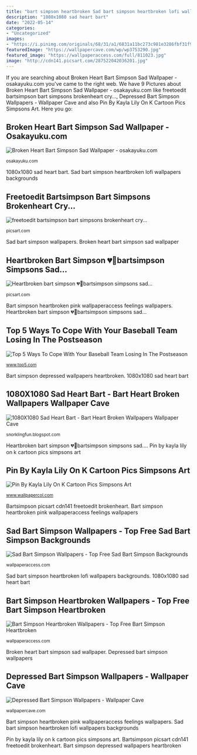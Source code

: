 ```yaml
---
title: "bart simpson heartbroken Sad bart simpson heartbroken lofi wallpapers backgrounds"
description: "1080x1080 sad heart bart"
date: "2022-05-14"
categories:
- "Uncategorized"
images:
- "https://i.pinimg.com/originals/68/31/a1/6831a11bc273c981e3286fbf31f9fc4b.png"
featuredImage: "https://wallpapercave.com/wp/wp3753290.jpg"
featured_image: "https://wallpaperaccess.com/full/811023.jpg"
image: "http://cdn141.picsart.com/287522042036201.jpg"
---
```


If you are searching about Broken Heart Bart Simpson Sad Wallpaper - osakayuku.com you've came to the right web. We have 9 Pictures about Broken Heart Bart Simpson Sad Wallpaper - osakayuku.com like freetoedit bartsimpson bart simpsons brokenheart cry..., Depressed Bart Simpson Wallpapers - Wallpaper Cave and also Pin By Kayla Lily On K Cartoon Pics Simpsons Art. Here you go:

## Broken Heart Bart Simpson Sad Wallpaper - Osakayuku.com

![Broken Heart Bart Simpson Sad Wallpaper - osakayuku.com](https://i.pinimg.com/originals/68/31/a1/6831a11bc273c981e3286fbf31f9fc4b.png "Depressed bart simpson wallpapers")

<small>osakayuku.com</small>

1080x1080 sad heart bart. Sad bart simpson heartbroken lofi wallpapers backgrounds

## Freetoedit Bartsimpson Bart Simpsons Brokenheart Cry...

![freetoedit bartsimpson bart simpsons brokenheart cry...](http://cdn141.picsart.com/287522042036201.jpg "Bart simpson heartbroken pink wallpaperaccess feelings wallpapers")

<small>picsart.com</small>

Sad bart simpson wallpapers. Broken heart bart simpson sad wallpaper

## Heartbroken Bart Simpson 💔🖤bartsimpson Simpsons Sad...

![Heartbroken bart simpson 💔🖤bartsimpson simpsons sad...](https://cdn130.picsart.com/294048357068201.jpg "Freetoedit bartsimpson bart simpsons brokenheart cry...")

<small>picsart.com</small>

Bart simpson heartbroken pink wallpaperaccess feelings wallpapers. Heartbroken bart simpson 💔🖤bartsimpson simpsons sad...

## Top 5 Ways To Cope With Your Baseball Team Losing In The Postseason

![Top 5 Ways To Cope With Your Baseball Team Losing In The Postseason](https://www.top5.com/wp-content/uploads/2017/10/Simpsons-Drink.jpeg "Bartsimpson picsart cdn141 freetoedit brokenheart")

<small>www.top5.com</small>

Bart simpson depressed wallpapers heartbroken. 1080x1080 sad heart bart

## 1080X1080 Sad Heart Bart - Bart Heart Broken Wallpapers Wallpaper Cave

![1080X1080 Sad Heart Bart - Bart Heart Broken Wallpapers Wallpaper Cave](https://lh5.googleusercontent.com/proxy/XKKkevyi6rKMM596jbKhvNo1pzo43WAXihVMsIwV3txJHXNDQSGxY6qHf6KJhCLE00K-9nbMHDilQQf60c5Geg=w1200-h630-p-k-no-nu "Sad bart simpson wallpapers")

<small>snorklingfun.blogspot.com</small>

Heartbroken bart simpson 💔🖤bartsimpson simpsons sad.... Pin by kayla lily on k cartoon pics simpsons art

## Pin By Kayla Lily On K Cartoon Pics Simpsons Art

![Pin By Kayla Lily On K Cartoon Pics Simpsons Art](https://i.pinimg.com/originals/3d/2d/df/3d2ddff703bfdaf051036852facd3916.jpg "Top 5 ways to cope with your baseball team losing in the postseason")

<small>www.wallpapercol.com</small>

Bartsimpson picsart cdn141 freetoedit brokenheart. Bart simpson heartbroken pink wallpaperaccess feelings wallpapers

## Sad Bart Simpson Wallpapers - Top Free Sad Bart Simpson Backgrounds

![Sad Bart Simpson Wallpapers - Top Free Sad Bart Simpson Backgrounds](https://wallpaperaccess.com/full/811023.jpg "Top 5 ways to cope with your baseball team losing in the postseason")

<small>wallpaperaccess.com</small>

Sad bart simpson heartbroken lofi wallpapers backgrounds. 1080x1080 sad heart bart

## Bart Simpson Heartbroken Wallpapers - Top Free Bart Simpson Heartbroken

![Bart Simpson Heartbroken Wallpapers - Top Free Bart Simpson Heartbroken](https://wallpaperaccess.com/full/1427681.jpg "Bartsimpson picsart cdn141 freetoedit brokenheart")

<small>wallpaperaccess.com</small>

Broken heart bart simpson sad wallpaper. Depressed bart simpson wallpapers

## Depressed Bart Simpson Wallpapers - Wallpaper Cave

![Depressed Bart Simpson Wallpapers - Wallpaper Cave](https://wallpapercave.com/wp/wp3753290.jpg "Bart simpson heartbroken wallpapers")

<small>wallpapercave.com</small>

Bart simpson heartbroken pink wallpaperaccess feelings wallpapers. Sad bart simpson heartbroken lofi wallpapers backgrounds

Pin by kayla lily on k cartoon pics simpsons art. Bartsimpson picsart cdn141 freetoedit brokenheart. Bart simpson depressed wallpapers heartbroken
